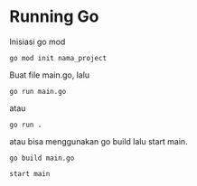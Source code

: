 # Running Go

Inisiasi go mod

```
go mod init nama_project
```

Buat file main.go, lalu

```
go run main.go
```

atau

```
go run .
```

atau bisa menggunakan go build lalu start main.

```
go build main.go
```

```
start main
```

